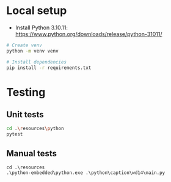 # Local setup

-   Install Python 3.10.11: https://www.python.org/downloads/release/python-31011/

```bash
# Create venv
python -m venv venv

# Install dependencies
pip install -r requirements.txt
```

# Testing

## Unit tests

```bash
cd .\resources\python
pytest
```

## Manual tests

```
cd .\resources
.\python-embedded\python.exe .\python\caption\wd14\main.py
```
